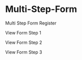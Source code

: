 # Multi-Step-Form
Multi Step Form Register

View Form Step 1
<a href="https://github.com/arihidayatm/Multi-Step-Form/blob/66a3a247c3ea98374a8188188ee4bac563c9087a/step1%20multi%20Step%20form.png"> </a>

View Form Step 2
<a href="https://github.com/arihidayatm/Multi-Step-Form/blob/66a3a247c3ea98374a8188188ee4bac563c9087a/step2%20multi%20Step%20form.png"> </a>

View Form Step 3
<a href="https://github.com/arihidayatm/Multi-Step-Form/blob/66a3a247c3ea98374a8188188ee4bac563c9087a/step3%20multi%20Step%20form.png"> </a>
